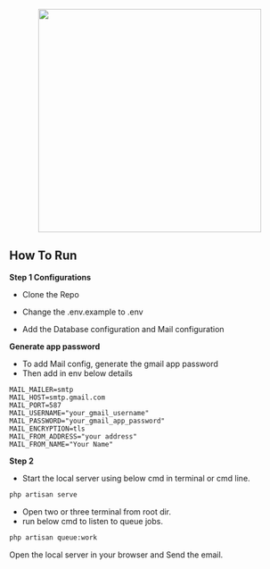<p align="center"><a href="https://laravel.com" target="_blank"><img src="https://raw.githubusercontent.com/laravel/art/master/logo-lockup/5%20SVG/2%20CMYK/1%20Full%20Color/laravel-logolockup-cmyk-red.svg" width="400"></a></p>

## How To Run

****Step 1 Configurations****
- Clone the Repo

- Change the .env.example to .env
- Add the Database configuration and Mail configuration

**Generate app password**
- To add Mail config, generate the gmail app password
- Then add in env below details
```env
MAIL_MAILER=smtp
MAIL_HOST=smtp.gmail.com
MAIL_PORT=587
MAIL_USERNAME="your_gmail_username"
MAIL_PASSWORD="your_gmail_app_password"
MAIL_ENCRYPTION=tls
MAIL_FROM_ADDRESS="your address"
MAIL_FROM_NAME="Your Name"
```

**Step 2**
- Start the local server using below cmd in terminal or cmd line.
```cmd
php artisan serve
```

- Open two or three terminal from root dir.
- run below cmd to listen to queue jobs.
```cmd
php artisan queue:work
```

Open the local server in your browser and Send the email.
